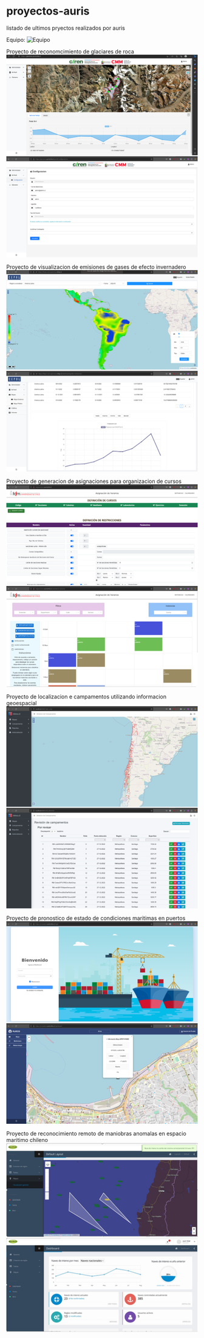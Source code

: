 # proyectos-auris
listado de ultimos pryectos realizados por auris

Equipo:
![Equipo](Imagenes/equipo.png?raw=true "Equipo")


Proyecto de reconomcimiento de glaciares de roca
![Glaciares 1](Imagenes/glaciares1.png?raw=true "Glaciares 1")
![Glaciares 2](Imagenes/glaciares2.png?raw=true "Glaciares 2    ")

Proyecto de visualizacion de emisiones de gases de efecto invernadero
![CEPAL 1](Imagenes/cepal1.png?raw=true "CEPAL 1")
![CEPAL 2](Imagenes/cepal2.png?raw=true "CEPAL 2")

Proyecto de generacion de asignaciones para organizacion de cursos
![Asignaciones 1](Imagenes/asignaciones1.png?raw=true "Asignaciones 1")
![Asignaciones 2](Imagenes/asignaciones2.png?raw=true "Asignaciones 1")

Proyecto de localizacion e campamentos utilizando informacion geoespacial
![MINVU 1](Imagenes/minvu1.png?raw=true "MINVU 1")
![MINVU 2](Imagenes/minvu2.png?raw=true "MINVU 2")

Proyecto de pronostico de estado de condiciones maritimas en puertos
![APOLINAV 1](Imagenes/apolinav1.png?raw=true "APOLINAV 1")
![APOLINAV 2](Imagenes/apolinav2.png?raw=true "APOLINAV 2")

Proyecto de reconocimiento remoto de maniobras anomalas en espacio maritimo chileno
![Anomalias 1](Imagenes/avante1.png?raw=true "Anomalias 1")
![Anomalias 2](Imagenes/avante2.png?raw=true "Anomalias 2")


